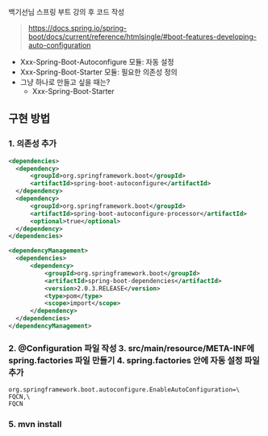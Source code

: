 백기선님 스프링 부트 강의 후 코드 작성

> https://docs.spring.io/spring-boot/docs/current/reference/htmlsingle/#boot-features-developing-auto-configuration
 - Xxx-Spring-Boot-Autoconfigure 모듈: 자동 설정
 - Xxx-Spring-Boot-Starter 모듈: 필요한 의존성 정의
 - 그냥 하나로 만들고 싶을 때는?
    - Xxx-Spring-Boot-Starter

## 구현 방법
### 1. 의존성 추가

```xml
<dependencies>
  <dependency>
      <groupId>org.springframework.boot</groupId>
      <artifactId>spring-boot-autoconfigure</artifactId>
  </dependency>
  <dependency>
      <groupId>org.springframework.boot</groupId>
      <artifactId>spring-boot-autoconfigure-processor</artifactId>
      <optional>true</optional>
  </dependency>
</dependencies>

<dependencyManagement>
  <dependencies>
      <dependency>
          <groupId>org.springframework.boot</groupId>
          <artifactId>spring-boot-dependencies</artifactId>
          <version>2.0.3.RELEASE</version>
          <type>pom</type>
          <scope>import</scope>
      </dependency>
  </dependencies>
</dependencyManagement>
```

### 2. @Configuration 파일 작성 3. src/main/resource/META-INF에 spring.factories 파일 만들기 4. spring.factories 안에 자동 설정 파일 추가

```properties
org.springframework.boot.autoconfigure.EnableAutoConfiguration=\
FQCN,\
FQCN
```

### 5. mvn install